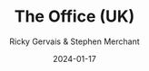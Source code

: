 ---
title: The Office (UK)
subtitle: Ricky Gervais & Stephen Merchant
type: tv
image: ./images/office-uk.webp
link: https://www.imdb.com/title/tt0290978/
year: 2001-2003
date: 2024-01-17
---